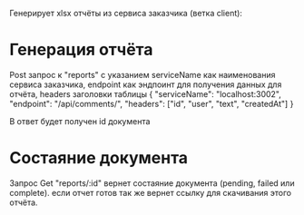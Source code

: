 Генерирует xlsx отчёты из сервиса заказчика (ветка client):
# Генерация отчёта
Post запрос к "reports" с указанием serviceName как наименования сервиса заказчика, endpoint как эндпоинт для получения данных для отчёта, headers заголовки таблицы
{
    "serviceName": "localhost:3002",
    "endpoint": "/api/comments/",
    "headers": ["id", "user", "text", "createdAt"]
}

В ответ будет получен id документа

# Состаяние документа
Запрос Get "reports/:id" вернет состаяние документа (pending, failed или complete). если отчет готов так же вернет ссылку для скачивания этого отчёта.
